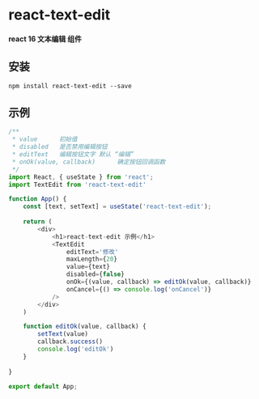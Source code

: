 # react-text-edit
#### react 16 文本编辑 组件

安装
------
    npm install react-text-edit --save

示例
------
```javascript
/**
 * value      初始值
 * disabled   是否禁用编辑按钮
 * editText   编辑按钮文字 默认 “编辑”
 * onOk(value, callback)      确定按钮回调函数
 */
import React, { useState } from 'react';
import TextEdit from 'react-text-edit'

function App() {
	const [text, setText] = useState('react-text-edit');
	
	return (
		<div>
			<h1>react-text-edit 示例</h1>
			<TextEdit 
				editText='修改' 
				maxLength={20} 
				value={text} 
				disabled={false} 
				onOk={(value, callback) => editOk(value, callback)} 
				onCancel={() => console.log('onCancel')}
			/>
		</div>
	)

	function editOk(value, callback) {
		setText(value)
		callback.success()
		console.log('editOk')
	}
    
}

export default App;

```
